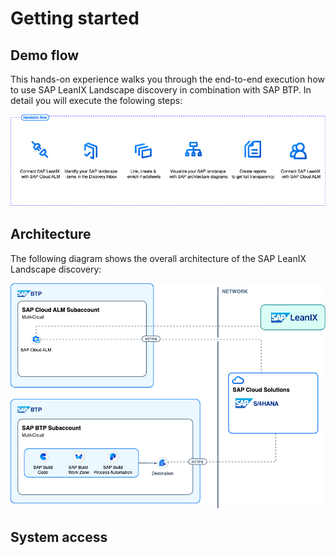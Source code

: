# Getting started

## Demo flow

This hands-on experience walks you through the end-to-end execution how to use SAP LeanIX Landscape discovery in combination with SAP BTP. In detail you will execute the folowing steps:

![Demo flow](./images/demo-flow.png)

## Architecture

The following diagram shows the overall architecture of the SAP LeanIX Landscape discovery:

![Architecture](./images/hl_architecture.png)

## System access

